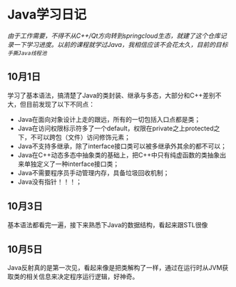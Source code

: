 # Java学习日记
*由于工作需要，不得不从C++/Qt方向转到springcloud生态，就建了这个仓库记录一下学习进度。以前的课程就学过Java，我相信应该不会花太久，目前的目标`手撕Java线程池`*

## 10月1日
学习了基本语法，搞清楚了Java的类封装、继承与多态，大部分和C++差别不大，但目前发现了以下不同点：
- Java在面向对象设计上走的跟远，所有的一切包括入口点都是类；
- Java在访问权限标示符多了一个default，权限在private之上protected之下，不可以跨包（文件）访问修饰元素；
- Java不支持多继承，除了interface接口类可以被多继承外其余的都不可以；
- Java在C++动态多态中抽象类的基础上，把C++中只有纯虚函数的类抽象出来单独定义了一种interface接口类；
- Java不需要程序员手动管理内存，具备垃圾回收机制；
- Java没有指针！！！；

## 10月3日
基本语法都看完一遍，接下来熟悉下Java的数据结构，看起来跟STL很像

## 10月5日
Java反射真的是第一次见，看起来像是把类解构了一样，通过在运行时从JVM获取类的相关信息来决定程序运行逻辑，好神奇。
